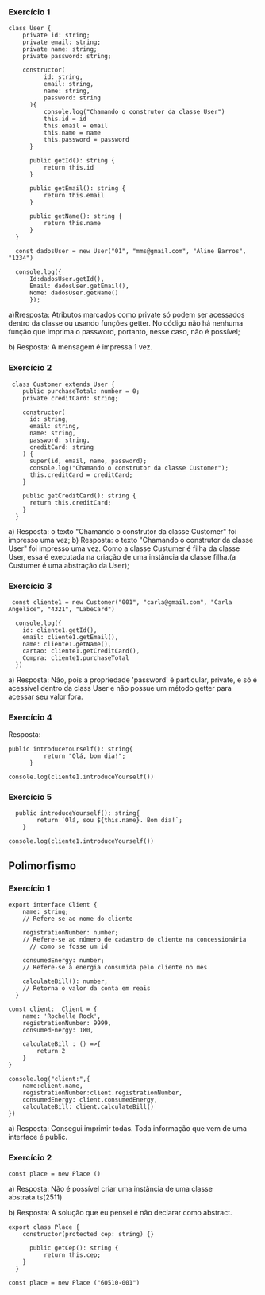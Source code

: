 ### Exercício 1
```
class User {
    private id: string;
    private email: string;
    private name: string;
    private password: string;
  
    constructor(
          id: string,
          email: string,
          name: string,
          password: string
      ){
          console.log("Chamando o construtor da classe User")
          this.id = id
          this.email = email
          this.name = name 
          this.password = password
      }
  
      public getId(): string {
          return this.id
      }
  
      public getEmail(): string {
          return this.email
      }
  
      public getName(): string {
          return this.name
      }
  }

  const dadosUser = new User("01", "mms@gmail.com", "Aline Barros", "1234")

  console.log({
      Id:dadosUser.getId(),
      Email: dadosUser.getEmail(),
      Nome: dadosUser.getName()
      });

```
a)Rresposta: Atributos marcados como private só podem ser acessados dentro da classe ou usando funções getter. No código não há nenhuma função que imprima o password, portanto, nesse caso, não é possível;

b) Resposta: A mensagem é impressa 1 vez.

### Exercício 2

```
 class Customer extends User {
    public purchaseTotal: number = 0;
    private creditCard: string;
  
    constructor(
      id: string,
      email: string,
      name: string,
      password: string,
      creditCard: string
    ) {
      super(id, email, name, password);
      console.log("Chamando o construtor da classe Customer");
      this.creditCard = creditCard;
    }
  
    public getCreditCard(): string {
      return this.creditCard;
    }
  }
```

a) Resposta: o texto "Chamando o construtor da classe Customer" foi impresso uma vez;
b) Resposta: o texto "Chamando o construtor da classe User" foi impresso uma vez. Como a classe Custumer é filha da classe User, essa é executada na criação de uma instância da classe filha.(a Custumer é uma abstração da User);


### Exercício 3
```
 const cliente1 = new Customer("001", "carla@gmail.com", "Carla Angelice", "4321", "LabeCard")

  console.log({
    id: cliente1.getId(), 
    email: cliente1.getEmail(),
    name: cliente1.getName(), 
    cartao: cliente1.getCreditCard(), 
    Compra: cliente1.purchaseTotal
  })
```

a) Resposta: Não, pois a propriedade 'password' é particular, private, e só é acessível dentro da class User e não possue um método getter para acessar seu valor fora.


### Exercício 4
Resposta:
```
public introduceYourself(): string{
          return "Olá, bom dia!";
      }
```

```
console.log(cliente1.introduceYourself())

```

### Exercício 5

```
  public introduceYourself(): string{
        return `Olá, sou ${this.name}. Bom dia!`;
    }
```

```
console.log(cliente1.introduceYourself())
```

## Polimorfismo

### Exercício 1

```
export interface Client {
    name: string;
    // Refere-se ao nome do cliente
  
    registrationNumber: number;
    // Refere-se ao número de cadastro do cliente na concessionária
      // como se fosse um id
  
    consumedEnergy: number;
    // Refere-se à energia consumida pelo cliente no mês
  
    calculateBill(): number;
    // Retorna o valor da conta em reais
  }

const client:  Client = {
    name: 'Rochelle Rock',
    registrationNumber: 9999,
    consumedEnergy: 180,

    calculateBill : () =>{
        return 2
    }
}
   
console.log("client:",{
    name:client.name, 
    registrationNumber:client.registrationNumber,
    consumedEnergy: client.consumedEnergy,
    calculateBill: client.calculateBill()
})

```

a) Resposta: Consegui imprimir todas. Toda informação que vem de uma interface é public.

### Exercício 2

```
const place = new Place ()
```

a) Resposta: Não é possível criar uma instância de uma classe abstrata.ts(2511)

b) Resposta: A solução que eu pensei é não declarar como abstract.

```
export class Place {
    constructor(protected cep: string) {}
  
      public getCep(): string {
          return this.cep;
    }
  }
```
```
const place = new Place ("60510-001")
```
